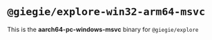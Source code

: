 # `@giegie/explore-win32-arm64-msvc`

This is the **aarch64-pc-windows-msvc** binary for `@giegie/explore`
